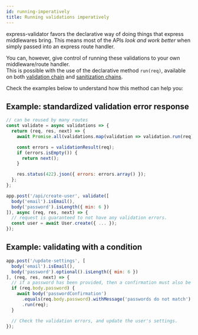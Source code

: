 ```yaml
---
id: running-imperatively
title: Running validations imperatively
---
```


express-validator favors the declarative way of doing things that express middlewares bring.
This means most of the APIs _look and work better_ when simply passed into an express route handler.

You can, however, give control of running these validations to your own middleware/route handler.  
This is possible with the use of the declarative method `run(req)`, available on both
[validation chain](api-validation-chain.md#runreq) and [sanitization chains](api-sanitization-chain.md#runreq).

Check the examples below to understand how this method can help you:

## Example: standardized validation error response
```js
// can be reused by many routes
const validate = async validations => {
  return (req, res, next) => {
    await Promise.all(validations.map(validation => validation.run(req)));

    const errors = validationResult(req);
    if (errors.isEmpty()) {
      return next();
    }

    res.status(422).json({ errors: errors.array() });
  };
};

app.post('/api/create-user', validate([
  body('email').isEmail(),
  body('password').isLength({ min: 6 })
]), async (req, res, next) => {
  // request is guaranteed to not have any validation errors.
  const user = await User.create({ ... });
});
```

## Example: validating with a condition
```js
app.post('/update-settings', [
  body('email').isEmail(),
  body('password').optional().isLength({ min: 6 })
], (req, res, next) => {
  // if a password has been provided, then a confirmation must also be provided.
  if (req.body.password) {
    await body('passwordConfirmation')
      .equals(req.body.password).withMessage('passwords do not match')
      .run(req);
  }

  // Check the validation errors, and update the user's settings.
});
```